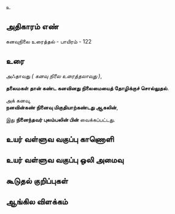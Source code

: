உ


## அதிகாரம் எண்

கனவுநிலை உரைத்தல் - பாயிரம் - 122	
## உரை

அஃதாவது _( கனவு நிலை உரைத்தலாவது )_,  

**தலைமகள் தான் கண்ட கனவினது நிலைமையைத் தோழிக்குச் சொல்லுதல்**.  

அக் கனவு,  
**நனவின்கண் நினைவு மிகுதியாற்கண்டது ஆகலின்**, 

இது **நினைந்தவர் புலம்பலின் பின்** வைக்கப்பட்டது.

## உயர் வள்ளுவ வகுப்பு காணொளி


## உயர் வள்ளுவ வகுப்பு ஒலி அமைவு 


## கூடுதல் குறிப்புகள்


## ஆங்கில விளக்கம்

